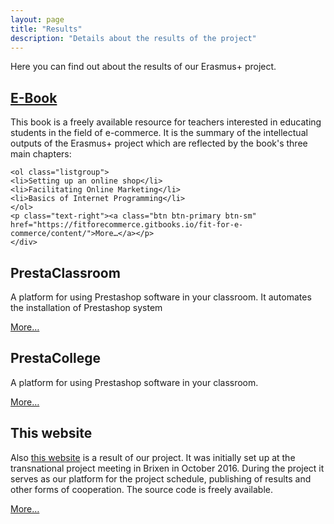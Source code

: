 ```yaml
---
layout: page
title: "Results"
description: "Details about the results of the project"
---
```

<div>Here you can find out about the results of our Erasmus+ project.</div>

<div class="col-sm-12">
  <div>
    <h2>
      <a href="https://fitforecommerce.gitbooks.io/fit-for-e-commerce/content/" target="_blank">
        E-Book
      </a>
    </h2>
    <div>
    This book is a freely available resource for teachers interested in educating students in the field of e-commerce. It is the summary of the intellectual outputs of the Erasmus+ project which are reflected by the book's three main chapters:

    <ol class="listgroup">
    <li>Setting up an online shop</li>
    <li>Facilitating Online Marketing</li>
    <li>Basics of Internet Programming</li>
    </ol>
    <p class="text-right"><a class="btn btn-primary btn-sm" href="https://fitforecommerce.gitbooks.io/fit-for-e-commerce/content/">More…</a></p>
    </div>
  </div>

  <div>
    <h2>
      PrestaClassroom
    </h2>
    <div>  
      A platform for using Prestashop software in your classroom. It automates the installation of Prestashop system
      <p class="text-right"><a class="btn-sm btn btn-primary" href="https://github.com/fitforecommerce/presta-classroom" target="_blank">More…</a></p>
    </div>
  </div>

  <div>
    <h2>
      PrestaCollege
    </h2>
    <div>  
      A platform for using Prestashop software in your classroom.
      <p class="text-right"><a class="btn-sm btn btn-primary" href="https://github.com/fitforecommerce/prestacollege" target="_blank">More…</a></p>
    </div>
  </div>

  <div>
    <h2>
      This website
    </h2>
    <div>
      Also <a href="https://fitforecommerce.github.io">this website</a> is a result of our project. It was initially set up at the transnational project meeting in Brixen in October 2016. During the project it serves as our platform for the project schedule, publishing of results and other forms of cooperation. The source code is freely available.
      <p class="text-right"><a class="btn btn-primary btn-sm" href="https://github.com/fitforecommerce/fitforecommerce.github.io" target="_blank">More…</a></p>
    </div>
  </div>
</div>